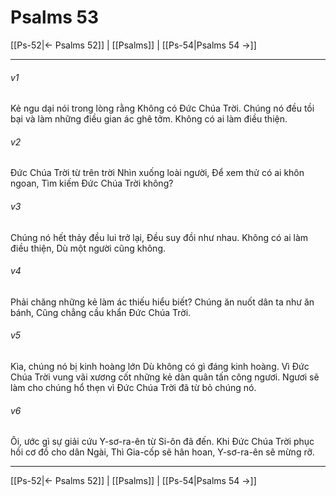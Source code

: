 # Psalms 53

[[Ps-52|← Psalms 52]] | [[Psalms]] | [[Ps-54|Psalms 54 →]]
***



###### v1 
Kẻ ngu dại nói trong lòng rằng Không có Đức Chúa Trời. Chúng nó đều tồi bại và làm những điều gian ác ghê tởm. Không có ai làm điều thiện. 

###### v2 
Đức Chúa Trời từ trên trời Nhìn xuống loài người, Để xem thử có ai khôn ngoan, Tìm kiếm Đức Chúa Trời không? 

###### v3 
Chúng nó hết thảy đều lui trở lại, Đều suy đồi như nhau. Không có ai làm điều thiện, Dù một người cũng không. 

###### v4 
Phải chăng những kẻ làm ác thiếu hiểu biết? Chúng ăn nuốt dân ta như ăn bánh, Cũng chẳng cầu khẩn Đức Chúa Trời. 

###### v5 
Kìa, chúng nó bị kinh hoàng lớn Dù không có gì đáng kinh hoàng. Vì Đức Chúa Trời vung vãi xương cốt những kẻ dàn quân tấn công ngươi. Ngươi sẽ làm cho chúng hổ thẹn vì Đức Chúa Trời đã từ bỏ chúng nó. 

###### v6 
Ôi, ước gì sự giải cứu Y-sơ-ra-ên từ Si-ôn đã đến. Khi Đức Chúa Trời phục hồi cơ đồ cho dân Ngài, Thì Gia-cốp sẽ hân hoan, Y-sơ-ra-ên sẽ mừng rỡ.

***
[[Ps-52|← Psalms 52]] | [[Psalms]] | [[Ps-54|Psalms 54 →]]
